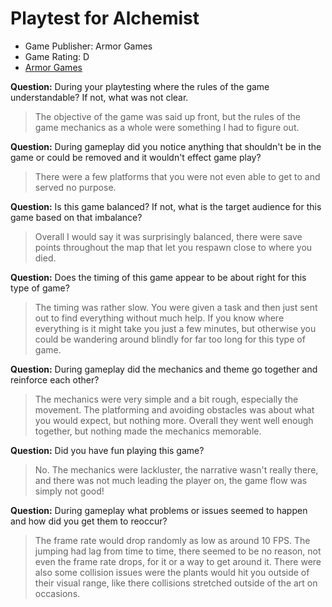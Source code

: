 # Playtest for Alchemist

* Game Publisher: Armor Games
* Game Rating: D
* [Armor Games](https://armorgames.com/play/17883/alchemist?tag-referral=adventure)

**Question:** During your playtesting where the rules of the game understandable? If not, what was not clear.
> The objective of the game was said up front, but the rules of the game mechanics as a whole were something I had to figure out.

**Question:** During gameplay did you notice anything that shouldn't be in the game or could be removed and it wouldn't effect game play?
> There were a few platforms that you were not even able to get to and served no purpose.

**Question:** Is this game balanced? If not, what is the target audience for this game based on that imbalance?
> Overall I would say it was surprisingly balanced, there were save points throughout the map that let you respawn close to where you died.

**Question:** Does the timing of this game appear to be about right for this type of game?
> The timing was rather slow. You were given a task and then just sent out to find everything without much help. If you know where everything is it might take you just a few minutes, but otherwise you could be wandering around blindly for far too long for this type of game.

**Question:** During gameplay did the mechanics and theme go together and reinforce each other?
> The mechanics were very simple and a bit rough, especially the movement. The platforming and avoiding obstacles was about what you would expect, but nothing more. Overall they went well enough together, but nothing made the mechanics memorable.

**Question:** Did you have fun playing this game?
> No. The mechanics were lackluster, the narrative wasn't really there, and there was not much leading the player on, the game flow was simply not good!

**Question:** During gameplay what problems or issues seemed to happen and how did you get them to reoccur?
> The frame rate would drop randomly as low as around 10 FPS. The jumping had lag from time to time, there seemed to be no reason, not even the frame rate drops, for it or a way to get around it. There were also some collision issues were the plants would hit you outside of their visual range, like there collisions stretched outside of the art on occasions.
